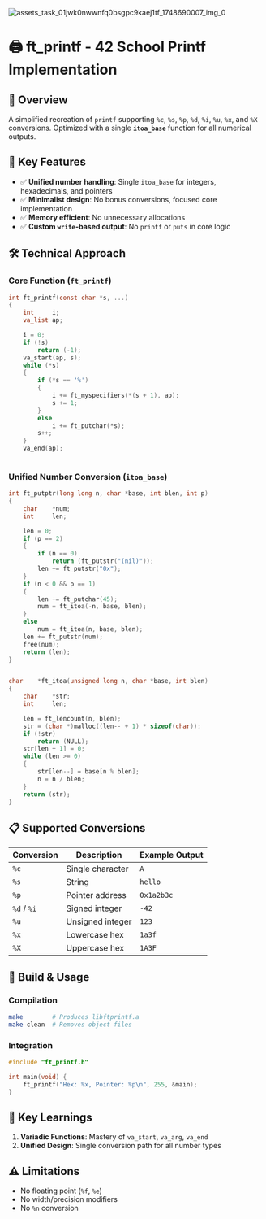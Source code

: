 ![assets_task_01jwk0nwwnfq0bsgpc9kaej1tf_1748690007_img_0](https://github.com/user-attachments/assets/eb725157-f3f1-4cfd-8edf-f1b873f21cb7)



# 🖨️ ft_printf - 42 School Printf Implementation

## 📌 Overview
A simplified recreation of `printf` supporting `%c`, `%s`, `%p`, `%d`, `%i`, `%u`, `%x`, and `%X` conversions. Optimized with a single **`itoa_base`** function for all numerical outputs.

## 🌟 Key Features
- ✅ **Unified number handling**: Single `itoa_base` for integers, hexadecimals, and pointers
- ✅ **Minimalist design**: No bonus conversions, focused core implementation
- ✅ **Memory efficient**: No unnecessary allocations
- ✅ **Custom `write`-based output**: No `printf` or `puts` in core logic

## 🛠️ Technical Approach

### Core Function (`ft_printf`)
```c
int	ft_printf(const char *s, ...)
{
	int		i;
	va_list	ap;

	i = 0;
	if (!s)
		return (-1);
	va_start(ap, s);
	while (*s)
	{
		if (*s == '%')
		{
			i += ft_myspecifiers(*(s + 1), ap);
			s += 1;
		}
		else
			i += ft_putchar(*s);
		s++;
	}
	va_end(ap);
	
```

### Unified Number Conversion (`itoa_base`)
```c
int	ft_putptr(long long n, char *base, int blen, int p)
{
	char	*num;
	int		len;

	len = 0;
	if (p == 2)
	{
		if (n == 0)
			return (ft_putstr("(nil)"));
		len += ft_putstr("0x");
	}
	if (n < 0 && p == 1)
	{
		len += ft_putchar(45);
		num = ft_itoa(-n, base, blen);
	}
	else
		num = ft_itoa(n, base, blen);
	len += ft_putstr(num);
	free(num);
	return (len);
}


char	*ft_itoa(unsigned long n, char *base, int blen)
{
	char	*str;
	int		len;

	len = ft_lencount(n, blen);
	str = (char *)malloc((len-- + 1) * sizeof(char));
	if (!str)
		return (NULL);
	str[len + 1] = 0;
	while (len >= 0)
	{
		str[len--] = base[n % blen];
		n = n / blen;
	}
	return (str);
}
```

## 📋 Supported Conversions

| Conversion | Description | Example Output |
|------------|-------------|----------------|
| `%c` | Single character | `A` |
| `%s` | String | `hello` |
| `%p` | Pointer address | `0x1a2b3c` |
| `%d` / `%i` | Signed integer | `-42` |
| `%u` | Unsigned integer | `123` |
| `%x` | Lowercase hex | `1a3f` |
| `%X` | Uppercase hex | `1A3F` |

## 🔧 Build & Usage

### Compilation
```bash
make        # Produces libftprintf.a
make clean  # Removes object files
```

### Integration
```c
#include "ft_printf.h"

int main(void) {
    ft_printf("Hex: %x, Pointer: %p\n", 255, &main);
}
```

## 🧠 Key Learnings
1. **Variadic Functions**: Mastery of `va_start`, `va_arg`, `va_end`
2. **Unified Design**: Single conversion path for all number types

## ⚠️ Limitations
- No floating point (`%f`, `%e`)
- No width/precision modifiers
- No `%n` conversion
